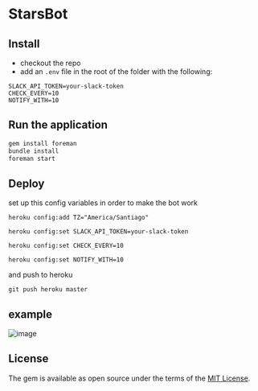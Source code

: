 # StarsBot

## Install

+ checkout the repo 
+ add an `.env` file in the root of the folder with the following:


```
SLACK_API_TOKEN=your-slack-token
CHECK_EVERY=10
NOTIFY_WITH=10 
```

## Run the application

```ruby
gem install foreman
bundle install
foreman start
```

## Deploy

set up this config variables in order to make the bot work

`heroku config:add TZ="America/Santiago"`

`heroku config:set SLACK_API_TOKEN=your-slack-token`

`heroku config:set CHECK_EVERY=10`

`heroku config:set NOTIFY_WITH=10`

and push to heroku

`git push heroku master`


## example

![image](https://user-images.githubusercontent.com/11976/30684707-b78b0fc0-9e88-11e7-9612-5611c3090ed7.png)

## License

The gem is available as open source under the terms of the [MIT License](http://opensource.org/licenses/MIT).


